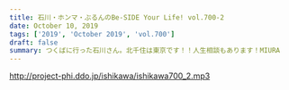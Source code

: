 ```yaml
---
title: 石川・ホンマ・ぶるんのBe-SIDE Your Life! vol.700-2
date: October 10, 2019
tags: ['2019', 'October 2019', 'vol.700']
draft: false
summary: つくばに行った石川さん。北千住は東京です！！人生相談もあります！MIURA
---
```


http://project-phi.ddo.jp/ishikawa/ishikawa700_2.mp3